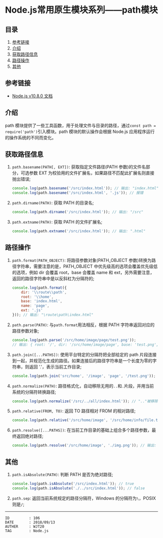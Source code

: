 
# Node.js常用原生模块系列——path模块 #

## 目录 ##

1. [参考链接](#href1)
2. [介绍](#href2)
3. [获取路径信息](#href3)
4. [路径操作](#href4)
5. [其他](#href5)

## <a name="href1">参考链接</a> ##

- [Node.js v10.8.0 文档](http://nodejs.cn/api/path.html)

## <a name="href2">介绍</a> ##

path 模块提供了一些工具函数，用于处理文件与目录的路径，通过`const path = require('path')`引入模块。path 模块的默认操作会根据 Node.js 应用程序运行的操作系统的不同而变化。

## <a name="href3">获取路径信息</a> ##

1. `path.basename(PATH[, EXT])`: 获取指定文件路径(PATH 参数)的文件名部分，可选参数 EXT 为校验用的文件扩展名，如果路径不匹配此扩展名则直接抛出错误;

    ```js
    console.log(path.basename('/src/index.html')); // 输出: "index.html"
    console.log(path.basename('/src/index.html', '.js')); // 报错
    ```

2. `path.dirname(PATH)`: 获取 PATH 的目录名;

    ```js
    console.log(path.dirname('/src/index.html')); // 输出: "/src"
    ```

3. `path.extname(PATH)`: 获取 PATH 的文件扩展名;

    ```js
    console.log(path.extname('/src/index.html')); // 输出: ".html"
    ```

## <a name="href4">路径操作</a> ##

1. `path.format(PATH_OBJECT)`: 将路径参数对象(PATH_OBJECT 参数)转换为路径字符串，需要注意的是，PATH_OBJECT 中优先级高的选项会覆盖优先级低的选项，例如 dir 会覆盖 root，base 会覆盖 name 和 ext，另外需要注意，返回的路径字符串中是以反斜杠为分隔符的;

    ```js
    console.log(path.format({
        dir: '\\route\\path',
        root: '\\home',
        base: 'index.html',
        name: 'page',
        ext: '.js'
    })); // 输出: "\route\path\index.html"
    ```

2. `path.parse(PATH)`: 与`path.format`用法相反，根据 PATH 字符串返回对应的路径参数对象;

    ```js
    console.log(path.parse('/src/home/image/page/test.png'));
    // 输出: { root: '/', dir: '/src/home/image/page', base: 'test.png', ext: '.png', name: 'test' }
    ```

3. `path.join([...PATHS])`: 使用平台特定的分隔符把全部给定的 path 片段连接到一起，并规范化生成的路径。如果连接后的路径字符串是一个长度为零的字符串，则返回 '.'，表示当前工作目录;

    ```js
    console.log(path.join('src/home', '/image', 'page', '/test.png')); // 输出: "src\home\image\page\test.png"
    ```

4. `path.normalize(PATH)`: 路径格式化，自动移除无用的`..`和`.`片段，并用当前系统的分隔符转换路径;

    ```js
    console.log(path.normalize('/src/../all/index.html')); // ".."被移除，斜杠被替换为反斜杠，输出: "\all\index.html"
    ```

5. `path.relative(FROM, TO)`: 返回 TO 路径相对 FROM 的相对路径;

    ```js
    console.log(path.relative('/src/home/image', '/src/home/info/file.txt')); // 输出: "..\info\file.txt"
    ```

6. `path.resolve([...PATHS])`: 在当前工作目录的基础上组合多个路径参数，最终返回绝对路径;

    ```js
    console.log(path.resolve('/src/home/image', './img.png')); // 输出: "D:\src\home\image\img.png"
    ```

## <a name="href5">其他</a> ##

1. `path.isAbsolute(PATH)`: 判断 PATH 是否为绝对路径;

    ```js
    console.log(path.isAbsolute('/src/index.html')); // true
    console.log(path.isAbsolute('./../src/index.html')); // false
    ```

2. `path.sep`: 返回当前系统规定的路径分隔符，Windows 的分隔符为`\`，POSIX 则是`/`;

---

```
ID         : 106
DATE       : 2018/09/13
AUTHER     : WJT20
TAG        : Node.js
```
